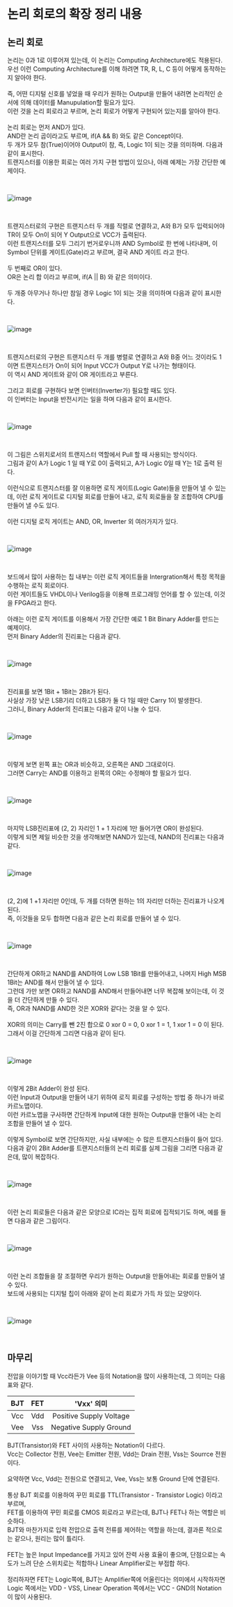 # 논리 회로의 확장 정리 내용

## 논리 회로
논리는 0과 1로 이루어져 있는데, 이 논리는 Computing Architecture에도 적용된다.
<br>
우선 이런 Computing Architecture를 이해 하려면 TR, R, L, C 등이 어떻게 동작하는지 알아야 한다.
<br>
<br>
즉, 어떤 디지털 신호를 넣었을 때 우리가 원하는 Output을 만들어 내려면 논리적인 순서에 의해 데이터를 Manupulation할 필요가 있다.
<br>
이런 것을 논리 회로라고 부르며, 논리 회로가 어떻게 구현되어 있는지를 알아야 한다.
<br>
<br>
논리 회로는 먼저 AND가 있다.
<br>
AND란 논리 곱이라고도 부르며, if(A && B) 와도 같은 Concept이다.
<br>
두 개가 모두 참(True)이어야 Output이 참, 즉, Logic 1이 되는 것을 의미하며. 다음과 같이 표시한다.
<br>
트랜지스터를 이용한 회로는 여러 가지 구현 방법이 있으나, 아래 예제는 가장 간단한 예제이다.

<br>

![image](https://github.com/JeHeeYu/Book-Reviews/assets/87363461/dc510277-4e9a-43de-8ef5-8f4cd4601a08)

<br>

트랜지스터로의 구현은 트랜지스터 두 개를 직렬로 연결하고, A와 B가 모두 입력되어야 TR이 모두 On이 되어 Y Output으로 VCC가 출력된다.
<br>
이런 트랜지스터를 모두 그리기 번거로우니까 AND Symbol로 한 번에 나타내며, 이 Symbol 단위를 게이트(Gate)라고 부르며, 결국 AND 게이트 라고 한다.
<br>
<br>
두 번째로 OR이 있다.
<br>
OR은 논리 합 이라고 부르며, if(A || B) 와 같은 의미이다.
<br>
<br>
두 개중 아무거나 하나만 참일 경우 Logic 1이 되는 것을 의미하며 다음과 같이 표시한다.

<br>

![image](https://github.com/JeHeeYu/Book-Reviews/assets/87363461/8d7d6f1c-41f3-4e60-90ee-5a84c1f36b58)

<br>

트랜지스터로의 구현은 트랜지스터 두 개를 병렬로 연결하고 A와 B중 어느 것이라도 1이면 트랜지스터가 On이 되어 Input VCC가 Output Y로 나가는 형태이다.
<br>
이 역시 AND 게이트와 같이 OR 게이트라고 부른다.
<br>
<br>
그리고 회로를 구현하다 보면 인버터(Inverter가) 필요할 때도 있다.
<br>
이 인버터는 Input을 반전시키는 일을 하며 다음과 같이 표시한다.

<br>

![image](https://github.com/JeHeeYu/Book-Reviews/assets/87363461/7e004d16-0065-460d-9094-19387dd1d724)


<br>

이 그림은 스위치로서의 트랜지스터 역할에서 Pull 할 때 사용되는 방식이다.
<br>
그림과 같이 A가 Logic 1 일 때 Y로 0이 출력되고, A가 Logic 0일 때 Y는 1로 출력 된다.
<br>
<br>
이런식으로 트랜지스터를 잘 이용하면 로직 게이트(Logic Gate)들을 만들어 낼 수 있는데, 이런 로직 게이트로 디지털 회로를 만들어 내고, 로직 회로들을 잘 조합하여 CPU를 만들어 낼 수도 있다.
<br>
<br>
이런 디지털 로직 게이트는 AND, OR, Inverter 외 여러가지가 있다.

<br>


![image](https://github.com/JeHeeYu/Book-Reviews/assets/87363461/0f5801a8-cf3f-4b1d-bb9a-da70e61353ae)

<br>

보드에서 많이 사용하는 칩 내부는 이런 로직 게이트들을 Intergration해서 특정 목적을 수행하는 로직 회로이다.
<br>
이런 게이트들도 VHDL이나 Verilog등을 이용해 프로그래밍 언어를 할 수 있는데, 이것을 FPGA라고 한다.
<br>
<br>
아래는 이런 로직 게이트를 이용해서 가장 간단한 예로 1 Bit Binary Adder를 만드는 예제이다.
<br>
먼저 Binary Adder의 진리표는 다음과 같다.

<br>

![image](https://github.com/JeHeeYu/Book-Reviews/assets/87363461/25c115b8-b296-468d-9557-13e1547a8afa)


<br>

진리표를 보면 1Bit + 1Bit는 2Bit가 된다.
<br>
사실상 가장 낮은 LSB기리 더하고 LSB가 둘 다 1일 때만 Carry 1이 발생한다.
<br>
그러니, Binary Adder의 진리표는 다음과 같이 나눌 수 있다.

<br>

![image](https://github.com/JeHeeYu/Book-Reviews/assets/87363461/034fd8f8-9d7b-4ff9-b83b-27b84dc1cae7)

<br>

이렇게 보면 왼쪽 표는 OR과 비슷하고, 오른쪽은 AND 그대로이다.
<br>
그러면 Carry는 AND를 이용하고 왼쪽의 OR는 수정해야 할 필요가 있다.

<br>

![image](https://github.com/JeHeeYu/Book-Reviews/assets/87363461/063db469-bee7-46b9-9ed7-61186e56735a)


<br>

마지막 LSB진리표에 (2, 2) 자리인 1 + 1 자리에 1만 들어가면 OR이 완성된다.
<br>
이렇게 되면 제일 비슷한 것을 생각해보면 NAND가 있는데, NAND의 진리표는 다음과 같다.

<br>

![image](https://github.com/JeHeeYu/Book-Reviews/assets/87363461/55b8e640-f03a-4956-8f9e-3ddb5b5aad1f)


<br>

(2, 2)에 1 +1 자리만 0인데, 두 개를 더하면 원하는 1의 자리만 더하는 진리표가 나오게 된다.
<br>
즉, 이것들을 모두 합하면 다음과 같은 논리 회로를 만들어 낼 수 있다.

<br>

![image](https://github.com/JeHeeYu/Book-Reviews/assets/87363461/478238f5-7cc8-4d30-95b8-06fdad325745)

<br>

간단하게 OR하고 NAND를 AND하여 Low LSB 1Bit를 만들어내고, 나머지 High MSB 1Bit는 AND를 해서 만들어 낼 수 있다.
<br>
그런데 가만 보면 OR하고 NAND를 AND해서 만들어내면 너무 복잡해 보이는데, 이 것을 더 간단하게 만들 수 있다.
<br>
즉, OR과 NAND를 AND한 것은 XOR와 같다는 것을 알 수 있다.
<br>
<br>
XOR의 의미는 Carry를 뺀 2진 합으로 0 xor 0 = 0, 0 xor 1 = 1, 1 xor 1 = 0 이 된다.
<br>
그래서 이걸 간단하게 그리면 다음과 같이 된다.

<br>

![image](https://github.com/JeHeeYu/Book-Reviews/assets/87363461/19cbf226-3b06-4cbd-95a0-688de6378a5d)


<br>

이렇게 2Bit Adder이 완성 된다.
<br>
이런 Input과 Output을 만들어 내기 위하여 로직 회로를 구성하는 방법 중 하나가 바로 카르노맵이다.
<br>
이런 카르노맵을 구사하면 간단하게 Input에 대한 원하는 Output을 만들어 내는 논리 조합을 만들어 낼 수 있다.
<br>
<br>
이렇게 Symbol로 보면 간단하지만, 사실 내부에는 수 많은 트랜지스터들이 들어 있다.
<br>
다음과 같이 2Bit Adder를 트랜지스터들의 논리 회로를 실제 그림을 그리면 다음과 같은데, 많이 복잡하다.

<br>

![image](https://github.com/JeHeeYu/Book-Reviews/assets/87363461/193ef35a-ef60-45c9-a136-ee6228c57089)


<br>

이런 논리 회로들은 다음과 같은 모양으로 IC라는 집적 회로에 집적되기도 하며, 예를 들면 다음과 같은 그림이다.

<br>

![image](https://github.com/JeHeeYu/Book-Reviews/assets/87363461/b93ab2f0-3b4d-4d4e-8cd7-e4ff995be96d)

<br>

이런 논리 조합들을 잘 조절하면 우리가 원하는 Output을 만들어내는 회로를 만들어 낼 수 있다.
<br>
보드에 사용되는 디지털 칩이 아래와 같이 논리 회로가 가득 차 있는 모양이다.

<br>

![image](https://github.com/JeHeeYu/Book-Reviews/assets/87363461/e0ae52e7-a2f3-4f19-9f1e-292849f133b3)


<br>

## 마무리
전압을 이야기할 때 Vcc라든가 Vee 등의 Notation을 많이 사용하는데, 그 의미는 다음 표와 같다.

|BJT|FET|'Vxx' 의미|
|:---:|:---:|:---:|
|Vcc|Vdd|Positive Supply Voltage|
|Vee|Vss|Negative Supply Ground|

BJT(Transistor)와 FET 사이의 사용하는 Notation이 다르다.
<br>
Vcc는 Collector 전원, Vee는 Emitter 전원, Vdd는 Drain 전원, Vss는 Sourrce 전원이다.
<br>
<br>
요약하면 Vcc, Vdd는 전원으로 연결되고, Vee, Vss는 보통 Ground 단에 연결된다.
<br>
<br>
통상 BJT 회로를 이용하여 꾸민 회로를 TTL(Transistor - Transistor Logic) 이라고 부르며,
<br>
FET를 이용하여 꾸민 회로를 CMOS 회로라고 부르는데, BJT나 FET나 하는 역할은 비슷하다.
<br>
BJT와 마찬가지로 입력 전압으로 출력 전류를 제어하는 역할을 하는데, 결과론 적으로는 같으나, 원리는 많이 틀리다.
<br>
<br>
FET는 높은 Input Impedance를 가지고 있어 잔력 사용 효율이 좋으며, 단점으로는 속도가 느려 단순 스위치로는 적합하나 Linear Amplifier로는 부접합 하다.
<br>
<br>
정리하자면 FET는 Logic쪽에, BJT는 Amplifier쪽에 어울린다는 의미에서 시작하자면 Logic 쪽에서는 VDD - VSS, Linear Operation 쪽에서는 VCC - GND의 Notation이 많이 사용된다.
